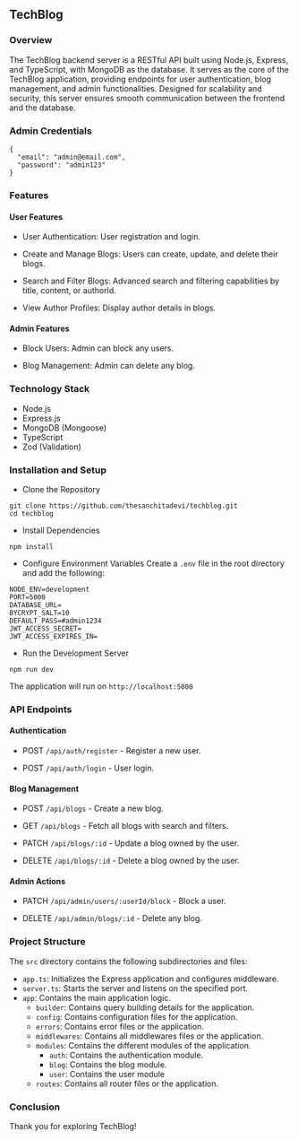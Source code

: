 ## TechBlog

### Overview

The TechBlog backend server is a RESTful API built using Node.js, Express, and TypeScript, with MongoDB as the database. It serves as the core of the TechBlog application, providing endpoints for user authentication, blog management, and admin functionalities. Designed for scalability and security, this server ensures smooth communication between the frontend and the database.

### Admin Credentials

```
{
  "email": "admin@email.com",
  "password": "admin123"
}
```

### Features

#### User Features

- User Authentication: User registration and login.

- Create and Manage Blogs: Users can create, update, and delete their blogs.

- Search and Filter Blogs: Advanced search and filtering capabilities by title, content, or authorId.

- View Author Profiles: Display author details in blogs.

#### Admin Features

- Block Users: Admin can block any users.

- Blog Management: Admin can delete any blog.

### Technology Stack

- Node.js
- Express.js
- MongoDB (Mongoose)
- TypeScript
- Zod (Validation)

### Installation and Setup

- Clone the Repository

```
git clone https://github.com/thesanchitadevi/techblog.git
cd techblog
```

- Install Dependencies

```
npm install
```

- Configure Environment Variables
  Create a `.env` file in the root directory and add the following:

```
NODE_ENV=development
PORT=5000
DATABASE_URL=
BYCRYPT_SALT=10
DEFAULT_PASS=#admin1234
JWT_ACCESS_SECRET=
JWT_ACCESS_EXPIRES_IN=
```

- Run the Development Server

```
npm run dev
```

The application will run on `http://localhost:5000`

### API Endpoints

#### Authentication

- POST `/api/auth/register` - Register a new user.

- POST `/api/auth/login` - User login.

#### Blog Management

- POST `/api/blogs` - Create a new blog.

- GET `/api/blogs` - Fetch all blogs with search and filters.

- PATCH `/api/blogs/:id` - Update a blog owned by the user.

- DELETE `/api/blogs/:id` - Delete a blog owned by the user.

#### Admin Actions

- PATCH `/api/admin/users/:userId/block` - Block a user.

- DELETE `/api/admin/blogs/:id` - Delete any blog.

### Project Structure

The `src` directory contains the following subdirectories and files:

- `app.ts`: Initializes the Express application and configures middleware.
- `server.ts`: Starts the server and listens on the specified port.
- `app`: Contains the main application logic.
  - `builder`: Contains query building details for the application.
  - `config`: Contains configuration files for the application.
  - `errors`: Contains error files or the application.
  - `middlewares`: Contains all middlewares files or the application.
  - `modules`: Contains the different modules of the application.
    - `auth`: Contains the authentication module.
    - `blog`: Contains the blog module.
    - `user`: Contains the user module
  - `routes`: Contains all router files or the application.

### Conclusion

Thank you for exploring TechBlog!
